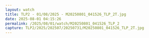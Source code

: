 ```yaml
---
layout: watch
title: TLP2 - 01/08/2025 - M20250801_041526_TLP_2T.jpg
date: 2025-08-01 04:15:26
permalink: /2025/08/01/watch/M20250801_041526_TLP_2
capture: TLP2/2025/202507/20250731/M20250801_041526_TLP_2T.jpg
---
```

